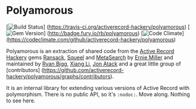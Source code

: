 # Polyamorous

[![Build Status](https://travis-ci.org/activerecord-hackery/polyamorous.svg)]
(https://travis-ci.org/activerecord-hackery/polyamorous)
[![Gem Version](https://badge.fury.io/rb/polyamorous.svg)]
(http://badge.fury.io/rb/polyamorous)
[![Code Climate](https://codeclimate.com/github/activerecord-hackery/polyamorous/badges/gpa.svg)]
(https://codeclimate.com/github/activerecord-hackery/polyamorous)

Polyamorous is an extraction of shared code from the
[Active Record Hackery](https://github.com/activerecord-hackery) gems
[Ransack](https://github.com/activerecord-hackery/ransack),
[Squeel](https://github.com/activerecord-hackery/squeel) and
[MetaSearch](https://github.com/activerecord-hackery/meta_search) by
[Ernie Miller](http://twitter.com/erniemiller) and maintained by
[Ryan Bigg](http://twitter.com/ryanbigg),
[Xiang Li](http://bigxiang.github.io),
[Jon Atack](http://twitter.com/jonatack) and a great little group of
[contributors]
(https://github.com/activerecord-hackery/polyamorous/graphs/contributors).

It is an internal library for extending various versions of Active Record with
polymorphism. There is no public API, so it's `:nodoc:`. Move along. Nothing to
see here.
